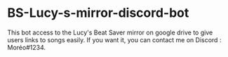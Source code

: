 # BS-Lucy-s-mirror-discord-bot
This bot access to the Lucy's Beat Saver mirror on google drive to give users links to songs easily. If you want it, you can contact me on Discord : Moréo#1234.
